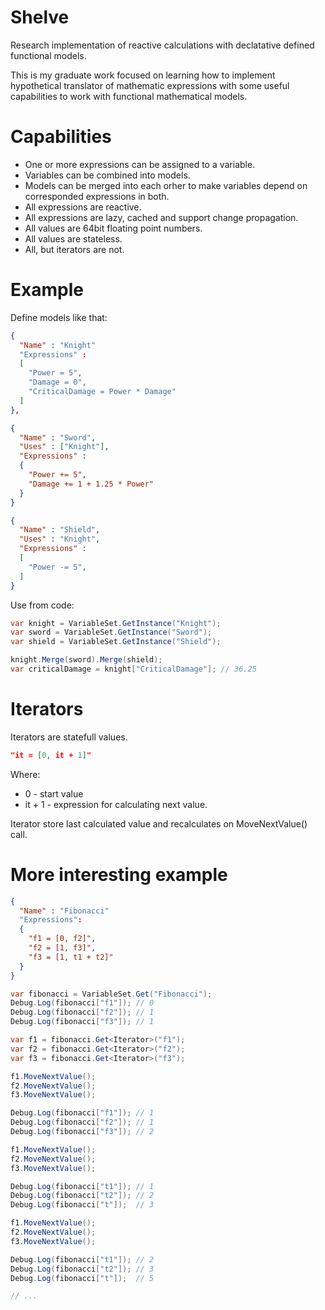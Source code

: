 # Shelve
Research implementation of reactive calculations with declatative defined functional models.

This is my graduate work focused on learning how to implement hypothetical translator of mathematic expressions with some useful capabilities to work with functional mathematical models.

# Capabilities

- One or more expressions can be assigned to a variable. 
- Variables can be combined into models. 
- Models can be merged into each orher to make variables depend on corresponded expressions in both.
- All expressions are reactive.
- All expressions are lazy, cached and support change propagation.
- All values are 64bit floating point numbers.
- All values are stateless.
- All, but iterators are not.

# Example

Define models like that:

```json
{
  "Name" : "Knight"
  "Expressions" :
  [
    "Power = 5",
    "Damage = 0",
    "CriticalDamage = Power * Damage"
  ]
},

{
  "Name" : "Sword",
  "Uses" : ["Knight"],
  "Expressions" : 
  {
    "Power += 5",
    "Damage += 1 + 1.25 * Power"
  }
}

{
  "Name" : "Shield",
  "Uses" : "Knight",
  "Expressions" :
  [
    "Power -= 5",
  ]
}
```
Use from code:

```csharp
var knight = VariableSet.GetInstance("Knight");
var sword = VariableSet.GetInstance("Sword");
var shield = VariableSet.GetInstance("Shield");

knight.Merge(sword).Merge(shield);
var criticalDamage = knight["CriticalDamage"]; // 36.25
```

# Iterators 

Iterators are statefull values.
```json
"it = [0, it + 1]"
```
Where: 
- 0 - start value
- it + 1 - expression for calculating next value.

Iterator store last calculated value and recalculates on MoveNextValue() call.

# More interesting example

```json
{
  "Name" : "Fibonacci"
  "Expressions":
  {
    "f1 = [0, f2]",
    "f2 = [1, f3]",
    "f3 = [1, t1 + t2]"
  }
}
```

```csharp
var fibonacci = VariableSet.Get("Fibonacci");
Debug.Log(fibonacci["f1"]); // 0
Debug.Log(fibonacci["f2"]); // 1
Debug.Log(fibonacci["f3"]); // 1

var f1 = fibonacci.Get<Iterator>("f1");
var f2 = fibonacci.Get<Iterator>("f2");
var f3 = fibonacci.Get<Iterator>("f3");

f1.MoveNextValue();
f2.MoveNextValue();
f3.MoveNextValue();

Debug.Log(fibonacci["f1"]); // 1
Debug.Log(fibonacci["f2"]); // 1
Debug.Log(fibonacci["f3"]); // 2

f1.MoveNextValue();
f2.MoveNextValue();
f3.MoveNextValue();

Debug.Log(fibonacci["t1"]); // 1
Debug.Log(fibonacci["t2"]); // 2
Debug.Log(fibonacci["t"]);  // 3

f1.MoveNextValue();
f2.MoveNextValue();
f3.MoveNextValue();

Debug.Log(fibonacci["t1"]); // 2
Debug.Log(fibonacci["t2"]); // 3
Debug.Log(fibonacci["t"]);  // 5

// ...
```
